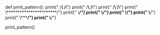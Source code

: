 def print_pattern():
    print("   /*****\\      /*****\\")
    print("  /********\\   /********\\")
    print(" /**********\\ /**********\\")
    print(" \\***********************/")
    print("   \\*******************/")
    print("    \\****************/")
    print("      \\*************/")
    print("       \\**********/")
    print("        \\*******/")
    print("         \\****/")

print_pattern()
   
